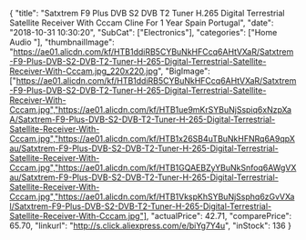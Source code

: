 {
	"title": "Satxtrem F9 Plus DVB S2 DVB T2 Tuner H.265 Digital Terrestrial Satellite Receiver With Cccam Cline For 1 Year Spain Portugal",
	"date": "2018-10-31 10:30:20",
	"SubCat": ["Electronics"],
	"categories": ["Home Audio "],
	"thumbnailImage": "https://ae01.alicdn.com/kf/HTB1ddiRB5CYBuNkHFCcq6AHtVXaR/Satxtrem-F9-Plus-DVB-S2-DVB-T2-Tuner-H-265-Digital-Terrestrial-Satellite-Receiver-With-Cccam.jpg_220x220.jpg",
	"BigImage": ["https://ae01.alicdn.com/kf/HTB1ddiRB5CYBuNkHFCcq6AHtVXaR/Satxtrem-F9-Plus-DVB-S2-DVB-T2-Tuner-H-265-Digital-Terrestrial-Satellite-Receiver-With-Cccam.jpg","https://ae01.alicdn.com/kf/HTB1ue9mKrSYBuNjSspiq6xNzpXaA/Satxtrem-F9-Plus-DVB-S2-DVB-T2-Tuner-H-265-Digital-Terrestrial-Satellite-Receiver-With-Cccam.jpg","https://ae01.alicdn.com/kf/HTB1x26SB4uTBuNkHFNRq6A9qpXau/Satxtrem-F9-Plus-DVB-S2-DVB-T2-Tuner-H-265-Digital-Terrestrial-Satellite-Receiver-With-Cccam.jpg","https://ae01.alicdn.com/kf/HTB1GQAEBZyYBuNkSnfoq6AWgVXau/Satxtrem-F9-Plus-DVB-S2-DVB-T2-Tuner-H-265-Digital-Terrestrial-Satellite-Receiver-With-Cccam.jpg","https://ae01.alicdn.com/kf/HTB1VkspKhSYBuNjSsphq6zGvVXal/Satxtrem-F9-Plus-DVB-S2-DVB-T2-Tuner-H-265-Digital-Terrestrial-Satellite-Receiver-With-Cccam.jpg"],
	"actualPrice": 42.71,
	"comparePrice": 65.70,
	"linkurl": "http://s.click.aliexpress.com/e/biYg7Y4u",
	"inStock": 136
}
